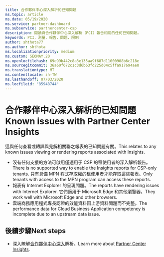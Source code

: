 ```yaml
---
title: 合作夥伴中心深入解析的已知問題
ms.topic: article
ms.date: 05/19/2020
ms.service: partner-dashboard
ms.subservice: partnercenter-csp
description: 閱讀與合作夥伴中心深入解析（PCI）報告相關的任何已知問題。
keywords: PCI，測量，報告，問題，限制
author: shthota77
ms.author: shthota
ms.localizationpriority: medium
ms.custom: SEOMAY.20
ms.openlocfilehash: 69e99b442c8a3e135aa9f687d11000908b6c218e
ms.sourcegitcommit: 36a60f672c1c3d6b63fd225d04c5ffa917694ae0
ms.translationtype: MT
ms.contentlocale: zh-TW
ms.lasthandoff: 07/03/2020
ms.locfileid: "85948744"
---
```

# <a name="known-issues-with-partner-center-insights"></a><span data-ttu-id="f960e-104">合作夥伴中心深入解析的已知問題</span><span class="sxs-lookup"><span data-stu-id="f960e-104">Known issues with Partner Center Insights</span></span>

<span data-ttu-id="f960e-105">這與任何查看或轉譯與見解相關聯之報表的已知問題有關。</span><span class="sxs-lookup"><span data-stu-id="f960e-105">This relates to any known issues viewing or rendering reports associated with Insights.</span></span>

- <span data-ttu-id="f960e-106">沒有任何支援的方法可啟用僅適用于 CSP 的租使用者的深入解析報告。</span><span class="sxs-lookup"><span data-stu-id="f960e-106">There is no supported way to enable the Insights reports for CSP-only tenants.</span></span> <span data-ttu-id="f960e-107">只有具備 MPN 程式存取權的租使用者才能存取這些報表。</span><span class="sxs-lookup"><span data-stu-id="f960e-107">Only tenants with access to the MPN program can access these reports.</span></span>
- <span data-ttu-id="f960e-108">報表有 Internet Explorer 的呈現問題。</span><span class="sxs-lookup"><span data-stu-id="f960e-108">The reports have rendering issues with Internet Explorer.</span></span> <span data-ttu-id="f960e-109">它們適用于 Microsoft Edge 和其他瀏覽器。</span><span class="sxs-lookup"><span data-stu-id="f960e-109">They work well with Microsoft Edge and other browsers.</span></span>
- <span data-ttu-id="f960e-110">雲端商務應用程式專長認證的效能資料因上游資料問題而不完整。</span><span class="sxs-lookup"><span data-stu-id="f960e-110">The performance data for Cloud Business Application competency is incomplete due to an upstream data issue.</span></span>

## <a name="next-steps"></a><span data-ttu-id="f960e-111">後續步驟</span><span class="sxs-lookup"><span data-stu-id="f960e-111">Next steps</span></span>

- <span data-ttu-id="f960e-112">深入瞭解[合作夥伴中心深入](partner-center-insights.md)解析。</span><span class="sxs-lookup"><span data-stu-id="f960e-112">Learn more about [Partner Center Insights](partner-center-insights.md).</span></span>
